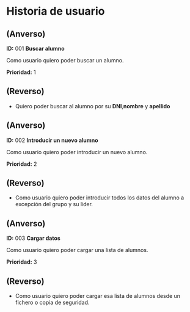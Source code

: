 # Historia de usuario


## (**Anverso**)

**ID:** 001 **Buscar alumno**

Como usuario quiero poder buscar un alumno.

**Prioridad:** 1

## (**Reverso**)

+ Quiero poder buscar al alumno por su **DNI**,**nombre** y **apellido**



## (**Anverso**)

**ID:** 002 **Introducir un nuevo  alumno**

Como usuario quiero poder introducir un nuevo  alumno.

**Prioridad:** 2

## (**Reverso**)

+ Como usuario quiero poder introducir todos los datos del alumno a excepción del grupo y su lider.

## (**Anverso**)

**ID:** 003 **Cargar datos**

Como usuario quiero poder cargar una lista de alumnos.

**Prioridad:** 3

## (**Reverso**)

+ Como usuario quiero poder cargar esa lista de alumnos desde un fichero o copia de seguridad.
                                                       
                                                       

